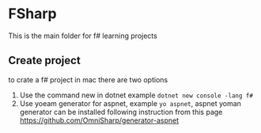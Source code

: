 # FSharp

This is the main folder for f# learning projects

## Create project

to crate a f# project in mac there are two options

1. Use the command new in dotnet example `dotnet new console -lang f#`
2. Use yoeam generator for aspnet, example `yo aspnet`, aspnet yoman generator can be installed following instruction from this page https://github.com/OmniSharp/generator-aspnet
